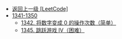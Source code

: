 - [返回上一级 [LeetCode]](LeetCode/)
- [1341-1350](LeetCode/1341-1350/)
  - [1342. 将数字变成 0 的操作次数（简单）](LeetCode/1341-1350/1342.%20将数字变成%200%20的操作次数（简单）.md)
  - [1345. 跳跃游戏 IV（困难）](LeetCode/1341-1350/1345.%20跳跃游戏%20IV（困难）.md)
